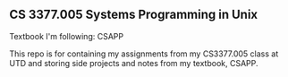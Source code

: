 
## CS 3377.005 Systems Programming in Unix

Textbook I'm following: CSAPP


This repo is for containing my assignments from my CS3377.005 class at UTD and storing side projects and notes from my textbook, CSAPP.

